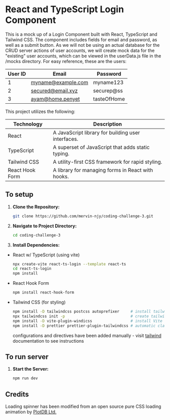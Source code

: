 # React and TypeScript Login Component

This is a mock up of a Login Component built with React, TypeScript and Tailwind CSS. The component includes fields for email and password, as well as a submit button. As we will not be using an actual database for the CRUD server actions of user accounts, we will create mock data for the "existing" user accounts, which can be viewed in the userData.js file in the /mocks directory. For easy reference, these are the users:

| User ID | Email              | Password    |
| ------- | ------------------ | ----------- |
| 1       | myname@example.com | myname123   |
| 2       | secured@email.xyz  | securep@ss  |
| 3       | ayam@home.penyet   | tasteOfHome |

This project utilizes the following:

| Technology      | Description                                        |
| --------------- | -------------------------------------------------- |
| React           | A JavaScript library for building user interfaces. |
| TypeScript      | A superset of JavaScript that adds static typing.  |
| Tailwind CSS    | A utility-first CSS framework for rapid styling.   |
| React Hook Form | A library for managing forms in React with hooks.  |

## To setup

1. **Clone the Repository:**

   ```bash
   git clone https://github.com/mervin-njy/coding-challenge-3.git
   ```

2. **Navigate to Project Directory:**

   ```bash
   cd coding-challenge-3
   ```

3. **Install Dependencies:**

- React w/ TypeScript (using vite)

  ```bash
  npx create-vite react-ts-login --template react-ts
  cd react-ts-login
  npm install
  ```

- React Hook Form

  ```bash
  npm install react-hook-form

  ```

- Tailwind CSS (for styling)

  ```bash
  npm install -D tailwindcss postcss autoprefixer     # install tailwindcss
  npx tailwindcss init -p                             # create tailwind.config.js file
  npm install -D vite-plugin-windicss                 # install Vite Tailwind CSS plugin to automatically integrate Tailwind CSS styles during development
  npm install -D prettier prettier-plugin-tailwindcss # automatic class sorting with Prettier
  ```

  configurations and directives have been added manually - visit [tailwind](https://tailwindcss.com/docs/installation) documentation to see instructions

## To run server

1. **Start the Server:**

   ```bash
   npm run dev
   ```

## Credits

Loading spinner has been modified from an open source pure CSS loading animation by [PlotDB Ltd.](https://loading.io/css/)
